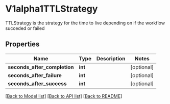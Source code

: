 # V1alpha1TTLStrategy

TTLStrategy is the strategy for the time to live depending on if the workflow succeded or failed
## Properties
Name | Type | Description | Notes
------------ | ------------- | ------------- | -------------
**seconds_after_completion** | **int** |  | [optional] 
**seconds_after_failure** | **int** |  | [optional] 
**seconds_after_success** | **int** |  | [optional] 

[[Back to Model list]](../README.md#documentation-for-models) [[Back to API list]](../README.md#documentation-for-api-endpoints) [[Back to README]](../README.md)


